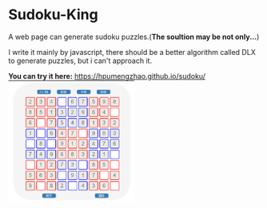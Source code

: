 # Sudoku-King
A web page can generate sudoku puzzles.(**The soultion may be not only...**)

I write it mainly by javascript, there should be a better algorithm called DLX to generate puzzles, but i can't approach it.

**You can try it here:** https://hpumengzhao.github.io/sudoku/ 
<img src="https://github.com/hpumengzhao/Sudoku-King/blob/master/preview.png" width="50%" height="50%" />
